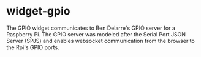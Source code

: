 # widget-gpio
The GPIO widget communicates to Ben Delarre's GPIO server for a Raspberry Pi. The GPIO server was modeled after the Serial Port JSON Server (SPJS) and enables websocket communication from the browser to the Rpi's GPIO ports.

